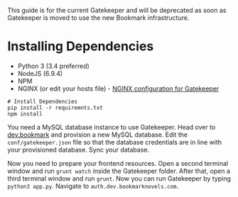 <!-- TITLE: Development Setup Guide (Old) -->

This guide is for the current Gatekeeper and will be deprecated as soon as Gatekeeper is moved to use the new Bookmark infrastructure.
# Installing Dependencies
- Python 3 (3.4 preferred)
- NodeJS (6.9.4)
- NPM
- NGINX (or edit your hosts file) - [NGINX configuration for Gatekeeper](https://raw.githubusercontent.com/Bookmark-Novels/Resources/master/Configuration%20Files/bookmark-nginx-local.conf)
```
# Install Dependencies
pip install -r requiremnts.txt
npm install
```
You need a MySQL database instance to use Gatekeeper. Head over to [dev.bookmark](https://dev.bookmark.services) and provision a new MySQL database. Edit the `conf/gatekeeper.json` file so that the database credentials are in line with your provisioned database. Sync your database.

Now you need to prepare your frontend resources. Open a second terminal window and run `grunt watch` inside the Gatekeeper folder. After that, open a third terminal window and run `grunt`. Now you can run Gatekeeper by typing `python3 app.py`. Navigate to `auth.dev.bookmarknovels.com`.